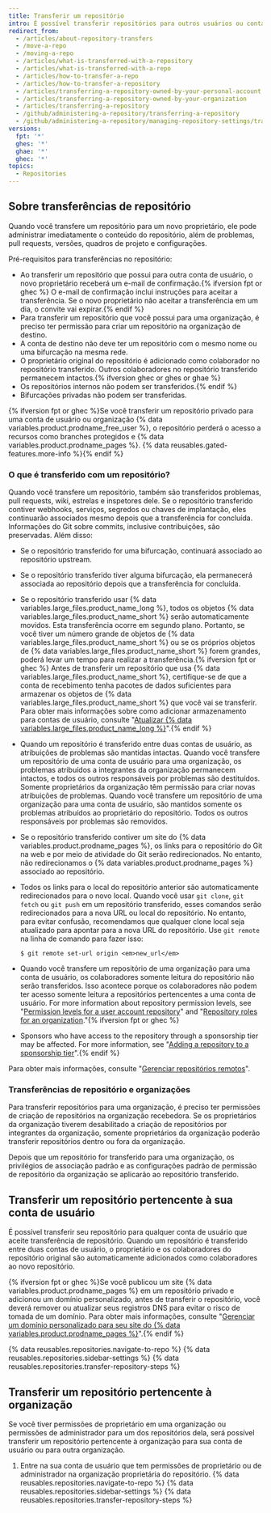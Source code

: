 ```yaml
---
title: Transferir um repositório
intro: É possível transferir repositórios para outros usuários ou contas da organização.
redirect_from:
  - /articles/about-repository-transfers
  - /move-a-repo
  - /moving-a-repo
  - /articles/what-is-transferred-with-a-repository
  - /articles/what-is-transferred-with-a-repo
  - /articles/how-to-transfer-a-repo
  - /articles/how-to-transfer-a-repository
  - /articles/transferring-a-repository-owned-by-your-personal-account
  - /articles/transferring-a-repository-owned-by-your-organization
  - /articles/transferring-a-repository
  - /github/administering-a-repository/transferring-a-repository
  - /github/administering-a-repository/managing-repository-settings/transferring-a-repository
versions:
  fpt: '*'
  ghes: '*'
  ghae: '*'
  ghec: '*'
topics:
  - Repositories
---
```


## Sobre transferências de repositório

Quando você transfere um repositório para um novo proprietário, ele pode administrar imediatamente o conteúdo do repositório, além de problemas, pull requests, versões, quadros de projeto e configurações.

Pré-requisitos para transferências no repositório:
- Ao transferir um repositório que possui para outra conta de usuário, o novo proprietário receberá um e-mail de confirmação.{% ifversion fpt or ghec %} O e-mail de confirmação inclui instruções para aceitar a transferência. Se o novo proprietário não aceitar a transferência em um dia, o convite vai expirar.{% endif %}
- Para transferir um repositório que você possui para uma organização, é preciso ter permissão para criar um repositório na organização de destino.
- A conta de destino não deve ter um repositório com o mesmo nome ou uma bifurcação na mesma rede.
- O proprietário original do repositório é adicionado como colaborador no repositório transferido. Outros colaboradores no repositório transferido permanecem intactos.{% ifversion ghec or ghes or ghae %}
- Os repositórios internos não podem ser transferidos.{% endif %}
- Bifurcações privadas não podem ser transferidas.

{% ifversion fpt or ghec %}Se você transferir um repositório privado para uma conta de usuário ou organização {% data variables.product.prodname_free_user %}, o repositório perderá o acesso a recursos como branches protegidos e {% data variables.product.prodname_pages %}. {% data reusables.gated-features.more-info %}{% endif %}

### O que é transferido com um repositório?

Quando você transfere um repositório, também são transferidos problemas, pull requests, wiki, estrelas e inspetores dele. Se o repositório transferido contiver webhooks, serviços, segredos ou chaves de implantação, eles continuarão associados mesmo depois que a transferência for concluída. Informações do Git sobre commits, inclusive contribuições, são preservadas. Além disso:

- Se o repositório transferido for uma bifurcação, continuará associado ao repositório upstream.
- Se o repositório transferido tiver alguma bifurcação, ela permanecerá associada ao repositório depois que a transferência for concluída.
- Se o repositório transferido usar {% data variables.large_files.product_name_long %}, todos os objetos {% data variables.large_files.product_name_short %} serão automaticamente movidos. Esta transferência ocorre em segundo plano. Portanto, se você tiver um número grande de objetos de {% data variables.large_files.product_name_short %} ou se os próprios objetos de {% data variables.large_files.product_name_short %} forem grandes, poderá levar um tempo para realizar a transferência.{% ifversion fpt or ghec %} Antes de transferir um repositório que usa {% data variables.large_files.product_name_short %}, certifique-se de que a conta de recebimento tenha pacotes de dados suficientes para armazenar os objetos de {% data variables.large_files.product_name_short %} que você vai se transferir. Para obter mais informações sobre como adicionar armazenamento para contas de usuário, consulte "[Atualizar {% data variables.large_files.product_name_long %}](/articles/upgrading-git-large-file-storage)".{% endif %}
- Quando um repositório é transferido entre duas contas de usuário, as atribuições de problemas são mantidas intactas. Quando você transfere um repositório de uma conta de usuário para uma organização, os problemas atribuídos a integrantes da organização permanecem intactos, e todos os outros responsáveis por problemas são destituídos. Somente proprietários da organização têm permissão para criar novas atribuições de problemas. Quando você transfere um repositório de uma organização para uma conta de usuário, são mantidos somente os problemas atribuídos ao proprietário do repositório. Todos os outros responsáveis por problemas são removidos.
- Se o repositório transferido contiver um site do {% data variables.product.prodname_pages %}, os links para o repositório do Git na web e por meio de atividade do Git serão redirecionados. No entanto, não redirecionamos o {% data variables.product.prodname_pages %} associado ao repositório.
- Todos os links para o local do repositório anterior são automaticamente redirecionados para o novo local. Quando você usar `git clone`, `git fetch` ou `git push` em um repositório transferido, esses comandos serão redirecionados para a nova URL ou local do repositório. No entanto, para evitar confusão, recomendamos que qualquer clone local seja atualizado para apontar para a nova URL do repositório. Use `git remote` na linha de comando para fazer isso:

  ```shell
  $ git remote set-url origin <em>new_url</em>
  ```

- Quando você transfere um repositório de uma organização para uma conta de usuário, os colaboradores somente leitura do repositório não serão transferidos. Isso acontece porque os colaboradores não podem ter acesso somente leitura a repositórios pertencentes a uma conta de usuário. For more information about repository permission levels, see "[Permission levels for a user account repository](/github/setting-up-and-managing-your-github-user-account/permission-levels-for-a-user-account-repository)" and "[Repository roles for an organization](/organizations/managing-access-to-your-organizations-repositories/repository-roles-for-an-organization)."{% ifversion fpt or ghec %}
- Sponsors who have access to the repository through a sponsorship tier may be affected. For more information, see "[Adding a repository to a sponsorship tier](/sponsors/receiving-sponsorships-through-github-sponsors/managing-your-sponsorship-tiers#adding-a-repository-to-a-sponsorship-tier)".{% endif %}

Para obter mais informações, consulte "[Gerenciar repositórios remotos](/github/getting-started-with-github/managing-remote-repositories)".

### Transferências de repositório e organizações

Para transferir repositórios para uma organização, é preciso ter permissões de criação de repositórios na organização recebedora. Se os proprietários da organização tiverem desabilitado a criação de repositórios por integrantes da organização, somente proprietários da organização poderão transferir repositórios dentro ou fora da organização.

Depois que um repositório for transferido para uma organização, os privilégios de associação padrão e as configurações padrão de permissão de repositório da organização se aplicarão ao repositório transferido.

## Transferir um repositório pertencente à sua conta de usuário

É possível transferir seu repositório para qualquer conta de usuário que aceite transferência de repositório. Quando um repositório é transferido entre duas contas de usuário, o proprietário e os colaboradores do repositório original são automaticamente adicionados como colaboradores ao novo repositório.

{% ifversion fpt or ghec %}Se você publicou um site {% data variables.product.prodname_pages %} em um repositório privado e adicionou um domínio personalizado, antes de transferir o repositório, você deverá remover ou atualizar seus registros DNS para evitar o risco de tomada de um domínio. Para obter mais informações, consulte "[Gerenciar um domínio personalizado para seu site do {% data variables.product.prodname_pages %}](/articles/managing-a-custom-domain-for-your-github-pages-site)".{% endif %}

{% data reusables.repositories.navigate-to-repo %}
{% data reusables.repositories.sidebar-settings %}
{% data reusables.repositories.transfer-repository-steps %}

## Transferir um repositório pertencente à organização

Se você tiver permissões de proprietário em uma organização ou permissões de administrador para um dos repositórios dela, será possível transferir um repositório pertencente à organização para sua conta de usuário ou para outra organização.

1. Entre na sua conta de usuário que tem permissões de proprietário ou de administrador na organização proprietária do repositório.
{% data reusables.repositories.navigate-to-repo %}
{% data reusables.repositories.sidebar-settings %}
{% data reusables.repositories.transfer-repository-steps %}
